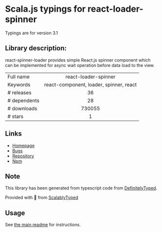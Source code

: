 
# Scala.js typings for react-loader-spinner

Typings are for version 3.1

## Library description:
react-spinner-loader provides simple React.js spinner component which can be implemented for async wait operation before data load to the view.

|                    |                 |
| ------------------ | :-------------: |
| Full name          | react-loader-spinner |
| Keywords           | react-component, loader, spinner, react |
| # releases         | 36 |
| # dependents       | 28 |
| # downloads        | 730055 |
| # stars            | 1 |

## Links
- [Homepage](https://mhnpd.github.io/react-loader-spinner/)
- [Bugs](https://github.com/mhnpd/react-loader-spinner)
- [Repository](https://github.com/mhnpd/react-loader-spinner)
- [Npm](https://www.npmjs.com/package/react-loader-spinner)
    


## Note
This library has been generated from typescript code from [DefinitelyTyped](https://definitelytyped.org).

Provided with :purple_heart: from [ScalablyTyped](https://github.com/oyvindberg/ScalablyTyped)

## Usage
See [the main readme](../../readme.md) for instructions.


